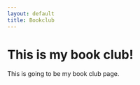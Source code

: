 ```yaml
---
layout: default
title: Bookclub
---
```

# This is my book club!

This is going to be my book club page.
